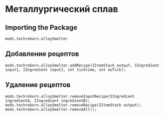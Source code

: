 # Металлургический сплав

## Importing the Package
`mods.techreborn.alloySmelter`

## Добавление рецептов
```zenscript
mods.techreborn.alloySmelter.addRecipe(IItemStack output, IIngredient input1, IIngredient input2, int ticktime, int euTick);
```

## Удаление рецептов
```zenscript
mods.techreborn.alloySmelter.removeInputRecipe(IIngredient ingredientA, IIngredient ingredientB);
mods.techreborn.alloySmelter.removeRecipe(IItemStack output);
mods.techreborn.alloySmelter.removeAll();
```